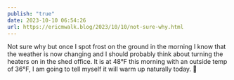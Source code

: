 ```yaml
---
publish: "true"
date: 2023-10-10 06:54:26
url: https://ericmwalk.blog/2023/10/10/not-sure-why.html
---
```

Not sure why but once I spot frost on the ground in the morning I know that the weather is now changing and I should probably think about turning the heaters on in the shed office. It is at 48°F this morning with an outside temp of 36°F, I am going to tell myself it will warm up naturally today. 🥶